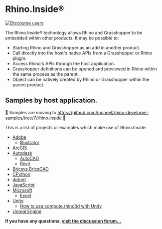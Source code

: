 # Rhino.Inside®

[![Discourse users](https://img.shields.io/discourse/https/discourse.mcneel.com/users.svg)](https://discourse.mcneel.com/c/serengeti/inside)

The Rhino.Inside® technology allows Rhino and Grasshopper to be embedded within other products.  It may be possible to:

* Starting Rhino and Grasshopper as an add in another product.
* Call directly into the host's native APIs from a Grasshopper or Rhino plugin.
* Access Rhino's APIs through the host application.
* Grasshopper definitions can be opened and previewed in Rhino within the same process as the parent.
* Object can be natively created by Rhino or Grasshopper within the parent product.

## Samples by host application.
🚧 Samples are moving to https://github.com/mcneel/rhino-developer-samples/tree/7/rhino.inside 🚧

This is a list of projects or examples which make use of Rhino.Inside:
- [Adobe](Adobe)
  - [Illustrator](Adobe/Illustrator)
- [ArcGIS](https://github.com/nicoazel/ArcRhino)
- [Autodesk](Autodesk)
   - [AutoCAD](Autodesk/AutoCAD)
   - [Revit](https://github.com/mcneel/rhino.inside-revit)
- [Bricsys BricsCAD](https://github.com/Bricsys/rhino.inside-bricscad)
- [CPython](https://github.com/mcneel/rhino.inside-cpython)
- [dotnet](https://github.com/mcneel/rhino-developer-samples/tree/7/rhino.inside/dotnet)
- [JavaScript](https://github.com/mcneel/rhino-developer-samples/tree/7/rhino.inside/javascript)
- [Microsoft](Microsoft)
  - [Excel](Microsoft/Excel)
- [Unity](Unity)
   - [How to use compute.rhino3d with Unity](https://youtu.be/zUbm83ynn0Q)
- [Unreal Engine](Epic%20Games/UE)



**If you have any questions, [visit the discussion forum...](https://discourse.mcneel.com/c/serengeti/inside)**
